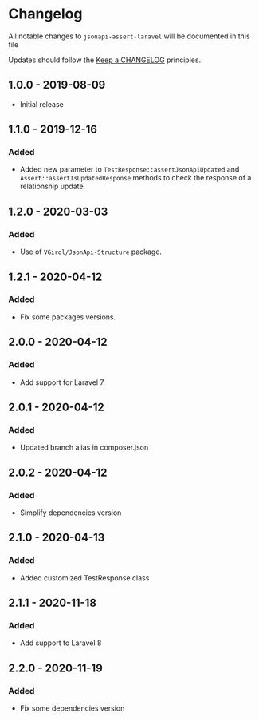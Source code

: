 # Changelog

All notable changes to `jsonapi-assert-laravel` will be documented in this file

Updates should follow the [Keep a CHANGELOG](http://keepachangelog.com/) principles.

## 1.0.0 - 2019-08-09

- Initial release

## 1.1.0 - 2019-12-16

### Added

- Added new parameter to `TestResponse::assertJsonApiUpdated` and `Assert::assertIsUpdatedResponse` methods to check the response of a relationship update.

## 1.2.0 - 2020-03-03

### Added

- Use of `VGirol/JsonApi-Structure` package.

## 1.2.1 - 2020-04-12

### Added

- Fix some packages versions.

## 2.0.0 - 2020-04-12

### Added

- Add support for Laravel 7.

## 2.0.1 - 2020-04-12

### Added

- Updated branch alias in composer.json

## 2.0.2 - 2020-04-12

### Added

- Simplify dependencies version

## 2.1.0 - 2020-04-13

### Added

- Added customized TestResponse class

## 2.1.1 - 2020-11-18

### Added

- Add support to Laravel 8

## 2.2.0 - 2020-11-19

### Added

- Fix some dependencies version
